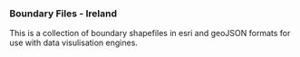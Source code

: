 ### Boundary Files - Ireland

This is a collection of boundary shapefiles in esri and geoJSON formats for use with data visulisation engines.
